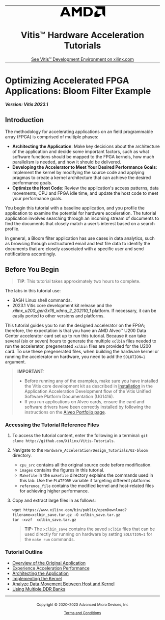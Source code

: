<table class="sphinxhide" width="100%">
 <tr width="100%">
    <td align="center"><img src="https://raw.githubusercontent.com/Xilinx/Image-Collateral/main/xilinx-logo.png" width="30%"/><h1>Vitis™ Hardware Acceleration Tutorials</h1>
    <a href="https://www.xilinx.com/products/design-tools/vitis.html">See Vitis™ Development Environment on xilinx.com</a>
    </td>
 </tr>
</table>

# Optimizing Accelerated FPGA Applications: Bloom Filter Example

***Version: Vitis 2023.1***

## Introduction

The methodology for accelerating applications on an field programmable array (FPGA) is comprised of multiple phases:

- **Architecting the Application**: Make key decisions about the architecture of the application and decide some important factors, such as what software functions should be mapped to the FPGA kernels, how much parallelism is needed, and how it should be delivered.
- **Developing the Accelerator to Meet Your Desired Performance Goals**: Implement the kernel by modifying the source code and applying pragmas to create a kernel architecture that can achieve the desired performance goals.
- **Optimize the Host Code**: Review the application's access patterns, data movements, CPU and FPGA idle time, and update the host code to meet your performance goals.

You begin this tutorial with a baseline application, and you profile the application to examine the potential for hardware acceleration. The tutorial application involves searching through an incoming stream of documents to find the documents that closely match a user’s interest based on a search profile.

In general, a Bloom filter application has use cases in data analytics, such as browsing through unstructured email and text file data to identify the documents that are closely associated with a specific user and send notifications accordingly.

## Before You Begin

>**TIP**: This tutorial takes approximately two hours to complete.

The labs in this tutorial use:

- BASH Linux shell commands.
- 2023.1 Vitis core development kit release and the *xilinx_u200_gen3x16_xdma_2_202110_1* platform. If necessary, it can be easily ported to other versions and platforms.

This tutorial guides you to run the designed accelerator on the FPGA; therefore, the expectation is that you have an AMD Alveo™ U200 Data Center accelerator card set up to run this tutorial. Because it can take several (six or seven) hours to generate the multiple `xclbin` files needed to run the accelerator, pregenerated `xclbin` files are provided for the U200 card. To use these pregenerated files, when building the hardware kernel or running the accelerator on hardware, you need to add the `SOLUTION=1` argument.

>**IMPORTANT:**  
>
> - Before running any of the examples, make sure you have installed the Vitis core development kit as described in [Installation](https://docs.xilinx.com/r/en-US/ug1393-vitis-application-acceleration/Installation-Requirements) in the Application Acceleration Development flow of the Vitis Unified Software Platform Documentation (UG1416).
>- If you run applications on Alveo cards, ensure the card and software drivers have been correctly installed by following the instructions on the [Alveo Portfolio page](https://www.xilinx.com/products/boards-and-kits/alveo.html).

### Accessing the Tutorial Reference Files

1. To access the tutorial content, enter the following in a terminal: `git clone http://github.com/Xilinx/Vitis-Tutorials`.
2. Navigate to the `Hardware_Acceleration/Design_Tutorials/02-bloom` directory.
    - `cpu_src` contains all the original source code before modification.
    - `images` contains the figures in this tutorial.
    - `Makefile` in the `makefile` directory explains the commands used in this lab. Use the `PLATFORM` variable if targeting different platforms.
    - `reference_file` contains the modified kernel and host-related files for achieving higher performance.
3. Copy and extract large files in as follows:

   ```
   wget https://www.xilinx.com/bin/public/openDownload?filename=xclbin_save.tar.gz -O xclbin_save.tar.gz
   tar -xvzf  xclbin_save.tar.gz
   ```

   >**TIP:** The `xclbin_save` contains the saved `xclbin` files that can be used directly for running on hardware by setting `SOLUTION=1` for the `make run` commands.

### Tutorial Outline

- [Overview of the Original Application](1_overview.md)
- [Experience Acceleration Performance](2_experience-acceleration.md)
- [Architecting the Application](3_architect-the-application.md)
- [Implementing the Kernel](4_implement-kernel.md)
- [Analyze Data Movement Between Host and Kernel](5_data-movement.md)
- [Using Multiple DDR Banks](6_using-multiple-ddr)

<!--
1. [Overview of the Original Application](1_overview.md): Provides a brief overview of the Bloom filter application with some examples of how this application is used in real-world scenarios.
2. [Experience Acceleration Performance](2_experience-acceleration.md): Profile the Bloom filter application and evaluate which sections are best suited for FPGA acceleration. You will also experience the acceleration potential by running the application first as a software-only version and then as an optimized FPGA-accelerated version.
3. [Architecting the Application](3_architect-the-application.md): In this lab, the original C++ based application computes scores for the documents using a Bloom filter. This lab also discusses setting realistic performance goals for an accelerated application. At the end of this lab, you will have a specification of the kernel based on the [Methodology for Accelerating Applications with the Vitis Software Platform](https://docs.xilinx.com/r/en-US/ug1393-vitis-application-acceleration/Methodology-for-Accelerating-Data-Center-Applications-with-the-Vitis-Software-Platform).
4. [Implementing the Kernel](4_implement-kernel.md): Implement the kernel based on the specification from the previous lab, and run the compute part of the algorithm on the FPGA.
5. [Analyze Data Movement Between Host and Kernel](5_data-movement.md): Analyze the performance results of the kernel you generated. Working with a predefined FPGA accelerator, you learn how to optimize data movements between the host and FPGA, how to efficiently invoke the FPGA kernel, and how to overlap computation on the CPU and FPGA to maximize application performance.
6. [Using Multiple DDR Banks](6_using-multiple-ddr): Configure multiple DDR banks to improve the kernel performance.
-->

<hr/>

<p class="sphinxhide" align="center"><sub>Copyright © 2020–2023 Advanced Micro Devices, Inc</sub></p>

<p class="sphinxhide" align="center"><sup><a href="https://www.amd.com/en/corporate/copyright">Terms and Conditions</a></sup></p>
